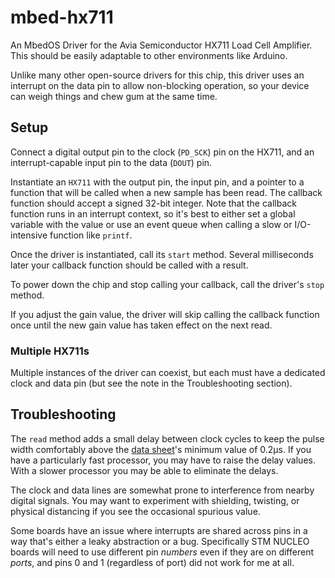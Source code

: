 # mbed-hx711

An MbedOS Driver for the Avia Semiconductor HX711 Load Cell Amplifier. This should be easily adaptable to other environments like Arduino.

Unlike many other open-source drivers for this chip, this driver uses an interrupt on the data pin to allow non-blocking operation, so your device can weigh things and chew gum at the same time. 

## Setup

Connect a digital output pin to the clock (`PD_SCK`) pin on the HX711, and an interrupt-capable input pin to the data (`DOUT`) pin. 

Instantiate an `HX711` with the output pin, the input pin, and a pointer to a function that will be called when a new sample has been read. The callback function should accept a signed 32-bit integer. Note that the callback function runs in an interrupt context, so it's best to either set a global variable with the value or use an event queue when calling a slow or I/O-intensive function like `printf`. 

Once the driver is instantiated, call its `start` method. Several milliseconds later your callback function should be called with a result. 

To power down the chip and stop calling your callback, call the driver's `stop` method.

If you adjust the gain value, the driver will skip calling the callback function once until the new gain value has taken effect on the next read.

### Multiple HX711s

Multiple instances of the driver can coexist, but each must have a dedicated clock and data pin (but see the note in the Troubleshooting section).

## Troubleshooting

The `read` method adds a small delay between clock cycles to keep the pulse width comfortably above the [data sheet](https://cdn.sparkfun.com/datasheets/Sensors/ForceFlex/hx711_english.pdf)'s minimum value of 0.2µs. If you have a particularly fast processor, you may have to raise the delay values. With a slower processor you may be able to eliminate the delays.

The clock and data lines are somewhat prone to interference from nearby digital signals. You may want to experiment with shielding, twisting, or physical distancing if you see the occasional spurious value. 

Some boards have an issue where interrupts are shared across pins in a way that's either a leaky abstraction or a bug. Specifically STM NUCLEO boards will need to use different pin *numbers* even if they are on different *ports*, and pins 0 and 1 (regardless of port) did not work for me at all. 
